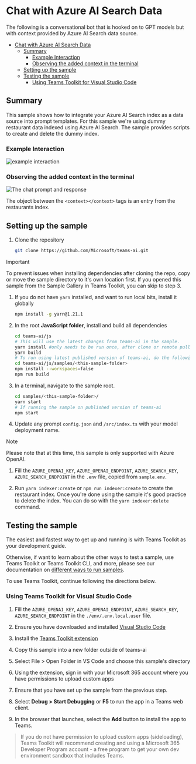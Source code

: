 # Chat with Azure AI Search Data

The following is a conversational bot that is hooked on to GPT models but with context provided by Azure AI Search data source.

<!-- @import "[TOC]" {cmd="toc" depthFrom=1 depthTo=6 orderedList=false} -->

<!-- code_chunk_output -->

-   [Chat with Azure AI Search Data](#chat-with-azure-ai-search-data)
    -   [Summary](#summary)
        -   [Example Interaction](#example-interaction)
        -   [Observing the added context in the terminal](#observing-the-added-context-in-the-terminal)
    -   [Setting up the sample](#setting-up-the-sample)
    -   [Testing the sample](#testing-the-sample)
        -   [Using Teams Toolkit for Visual Studio Code](#using-teams-toolkit-for-visual-studio-code)

<!-- /code_chunk_output -->

## Summary

This sample shows how to integrate your Azure AI Search index as a data source into prompt templates. For this sample we're using dummy restaurant data indexed using Azure AI Search. The sample provides scripts to create and delete the dummy index.

### Example Interaction

![example interaction](assets/example.png)

### Observing the added context in the terminal

![The chat prompt and response](assets/prompt-response.png)

The object between the `<context></context>` tags is an entry from the restaurants index.

## Setting up the sample

1. Clone the repository

    ```bash
    git clone https://github.com/Microsoft/teams-ai.git
    ```

> [!IMPORTANT]
> To prevent issues when installing dependencies after cloning the repo, copy or move the sample directory to it's own location first.
> If you opened this sample from the Sample Gallery in Teams Toolkit, you can skip to step 3.

1. If you do not have `yarn` installed, and want to run local bits, install it globally

    ```bash
    npm install -g yarn@1.21.1
    ```

1. In the root **JavaScript folder**, install and build all dependencies

    ```bash
    cd teams-ai/js
    # This will use the latest changes from teams-ai in the sample.
    yarn install #only needs to be run once, after clone or remote pull
    yarn build
    # To run using latest published version of teams-ai, do the following instead:
    cd teams-ai/js/samples/<this-sample-folder>
    npm install --workspaces=false
    npm run build
    ```

1. In a terminal, navigate to the sample root.

    ```bash
    cd samples/<this-sample-folder>/
    yarn start
    # If running the sample on published version of teams-ai
    npm start
    ```

1. Update any prompt `config.json` and `/src/index.ts` with your model deployment name.

> [!NOTE]
> Please note that at this time, this sample is only supported with Azure OpenAI.

1. Fill the `AZURE_OPENAI_KEY`, `AZURE_OPENAI_ENDPOINT`, `AZURE_SEARCH_KEY`, `AZURE_SEARCH_ENDPOINT` in the `.env` file, copied from `sample.env`.

1. Run `yarn indexer:create` or `npm run indexer:create` to create the restaurant index. Once you're done using the sample it's good practice to delete the index. You can do so with the `yarn indexer:delete` command.

## Testing the sample

The easiest and fastest way to get up and running is with Teams Toolkit as your development guide.

Otherwise, if want to learn about the other ways to test a sample, use Teams Toolkit or Teams Toolkit CLI, and more, please see our documentation on [different ways to run samples](https://github.com/microsoft/teams-ai/tree/main/getting-started/OTHER#different-ways-to-run-the-samples).

To use Teams Toolkit, continue following the directions below.

### Using Teams Toolkit for Visual Studio Code

1. Fill the `AZURE_OPENAI_KEY`, `AZURE_OPENAI_ENDPOINT`, `AZURE_SEARCH_KEY`, `AZURE_SEARCH_ENDPOINT` in the `./env/.env.local.user` file.

1. Ensure you have downloaded and installed [Visual Studio Code](https://code.visualstudio.com/docs/setup/setup-overview)
1. Install the [Teams Toolkit extension](https://marketplace.visualstudio.com/items?itemName=TeamsDevApp.ms-teams-vscode-extension)
1. Copy this sample into a new folder outside of teams-ai
1. Select File > Open Folder in VS Code and choose this sample's directory
1. Using the extension, sign in with your Microsoft 365 account where you have permissions to upload custom apps
1. Ensure that you have set up the sample from the previous step.
1. Select **Debug > Start Debugging** or **F5** to run the app in a Teams web client.
1. In the browser that launches, select the **Add** button to install the app to Teams.

> If you do not have permission to upload custom apps (sideloading), Teams Toolkit will recommend creating and using a Microsoft 365 Developer Program account - a free program to get your own dev environment sandbox that includes Teams.
